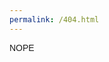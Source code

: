```yaml
---
permalink: /404.html
---
```

<head>
<style>
p    {font-family: "Avant Garde", Avantgarde, "Century Gothic", CenturyGothic, "AppleGothic", sans-serif;}
</style>
</head>
<body>

<p>NOPE</p>

</body>


